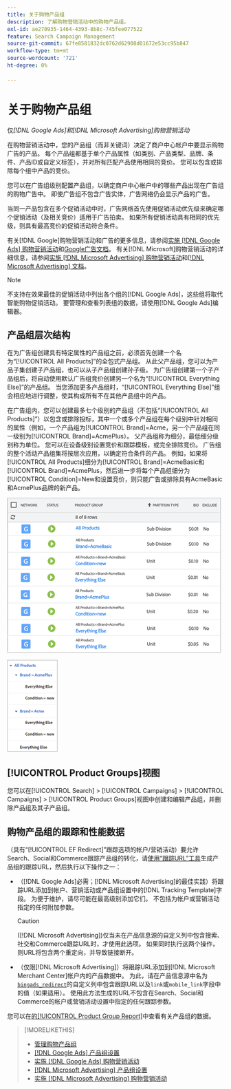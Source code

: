 ```yaml
---
title: 关于购物产品组
description: 了解购物营销活动中的购物产品组。
exl-id: ae270935-1464-4393-8b8c-745fee077522
feature: Search Campaign Management
source-git-commit: 67fe8581832dc0762d62908d01672e53cc95b847
workflow-type: tm+mt
source-wordcount: '721'
ht-degree: 0%

---
```


# 关于购物产品组

仅&#x200B;*[!DNL Google Ads]和[!DNL Microsoft Advertising]购物营销活动*

在购物营销活动中，您的产品组（而非关键词）决定了商户中心帐户中要显示购物广告的产品。 每个产品组都基于单个产品属性（如类别、产品类型、品牌、条件、产品ID或自定义标签），并对所有匹配产品使用相同的竞价。 您可以包含或排除每个组中产品的竞价。

您可以在广告组级别配置产品组，以确定商户中心帐户中的哪些产品出现在广告组的购物广告中。 即使广告组不包含广告实体，广告网络仍会显示产品的广告。

当同一产品包含在多个促销活动中时，广告网络首先使用促销活动优先级来确定哪个促销活动（及相关竞价）适用于广告拍卖。 如果所有促销活动具有相同的优先级，则具有最高竞价的促销活动符合条件。

有关[!DNL Google]购物营销活动和广告的更多信息，请参阅[实施 [!DNL Google Ads] 购物营销活动](/help/search-social-commerce/campaign-management/special-campaign-types/google-shopping-campaigns.md)和[Google广告文档](https://support.google.com/google-ads/answer/3455481?visit_id=638205553638977410-2592024034&amp;rd=1)。 有关[!DNL Microsoft]购物营销活动的详细信息，请参阅[实施 [!DNL Microsoft Advertising] 购物营销活动](/help/search-social-commerce/campaign-management/special-campaign-types/microsoft-shopping-campaigns.md)和[[!DNL Microsoft Advertising] 文档](https://help.bingads.microsoft.com/#apex/3/en/50903/1-500)。

>[!NOTE]
>
>不支持在效果最佳的促销活动中列出各个组的[!DNL Google Ads]，这些组将取代智能购物促销活动。 要管理和查看列表组的数据，请使用[!DNL Google Ads]编辑器。

## 产品组层次结构

在为广告组创建具有特定属性的产品组之前，必须首先创建一个名为“[!UICONTROL All Products]”的全包式产品组。 从此父产品组，您可以为产品子集创建子产品组，也可以从子产品组创建孙子级。 为广告组创建第一个子产品组后，将自动使用默认广告组竞价创建另一个名为“[!UICONTROL Everything Else]”的产品组。 当您添加更多产品组时，“[!UICONTROL Everything Else]”组会相应地进行调整，使其构成所有不在其他产品组中的产品。

在广告组内，您可以创建最多七个级别的产品组（不包括“[!UICONTROL All Products]”）以包含或排除投标，其中一个或多个产品组在每个级别中针对相同的属性（例如，一个产品组为[!UICONTROL Brand]=Acme，另一个产品组在同一级别为[!UICONTROL Brand]=AcmePlus）。 父产品组称为细分，最低细分级别称为单位。 您可以在设备级别设置竞价和跟踪模板，或完全排除竞价。 广告组的整个活动产品组集将按层次应用，以确定符合条件的产品。 例如，如果将[!UICONTROL All Products]细分为[!UICONTROL Brand]=AcmeBasic和[!UICONTROL Brand]=AcmePlus，然后进一步将每个产品组细分为[!UICONTROL Condition]=New和设置竞价，则只能广告或排除具有AcmeBasic和AcmePlus品牌的新产品。

![产品组集示例](/help/search-social-commerce/assets/product-group-list.png "产品组集示例")

![产品组层次结构示例](/help/search-social-commerce/assets/product-group-tree.png "产品组层次结构示例")

## [!UICONTROL Product Groups]视图

您可以在[!UICONTROL Search] > [!UICONTROL Campaigns] > [!UICONTROL Campaigns] > [!UICONTROL Product Groups]视图中创建和编辑产品组，并删除产品组及其子产品组。

## 购物产品组的跟踪和性能数据

（具有“[!UICONTROL EF Redirect]”跟踪选项的帐户/营销活动）要允许Search、Social和Commerce跟踪产品组的转化，请[使用“跟踪URL”工具](/help/search-social-commerce/tools/click-tracking-url-generate.md)生成产品组的跟踪URL，然后执行以下操作之一：

* （[!DNL Google Ads]必需；[!DNL Microsoft Advertising]的最佳实践）将跟踪URL添加到帐户、营销活动或产品组设置中的[!DNL Tracking Template]字段。 为便于维护，请尽可能在最高级别添加它们。 不包括为帐户或营销活动指定的任何附加参数。

  >[!CAUTION]
  >
  >([!DNL Microsoft Advertising])仅当未在产品信息源的自定义列中包含搜索、社交和Commerce跟踪URL时，才使用此选项。 如果同时执行这两个操作，则URL将包含两个重定向，并导致链接断开。

* （仅限[!DNL Microsoft Advertising]）将跟踪URL添加到[!DNL Microsoft Merchant Center]帐户内的产品数据中。 为此，请在产品信息源中名为[`bingads_redirect`](https://help.ads.microsoft.com/#apex/3/en/51084/0)的自定义列中包含跟踪URL以及`link`或`mobile_link`字段中的值（如果适用）。 使用此方法生成的URL不包含在Search、Social和Commerce的帐户或营销活动设置中指定的任何跟踪参数。

您可以在[的[!UICONTROL Product Group Report]](/help/search-social-commerce/reports/management/basic-advanced/product-group-report.md)中查看有关产品组的数据。

>[!MORELIKETHIS]
>
>* [管理购物产品组](product-group-manage.md)
>* [[!DNL Google Ads] 产品组设置](product-group-settings-google.md)
>* [实施 [!DNL Google Ads] 购物营销活动](/help/search-social-commerce/campaign-management/special-campaign-types/google-shopping-campaigns.md)
>* [[!DNL Microsoft Advertising] 产品组设置](product-group-settings-microsoft.md)
>* [实施 [!DNL Microsoft Advertising] 购物营销活动](/help/search-social-commerce/campaign-management/special-campaign-types/microsoft-shopping-campaigns.md)
